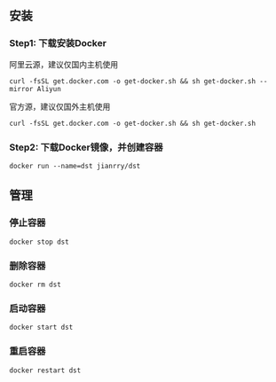 ## 安装

### Step1: 下载安装Docker

阿里云源，建议仅国内主机使用

```
curl -fsSL get.docker.com -o get-docker.sh && sh get-docker.sh --mirror Aliyun
```

官方源，建议仅国外主机使用

```
curl -fsSL get.docker.com -o get-docker.sh && sh get-docker.sh
```

### Step2: 下载Docker镜像，并创建容器

```
docker run --name=dst jianrry/dst
```

## 管理

### 停止容器

```
docker stop dst
```

### 删除容器

```
docker rm dst
```

### 启动容器

```
docker start dst
```

### 重启容器

```
docker restart dst
```

 





